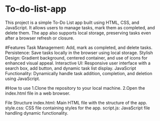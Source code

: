 # To-do-list-app
This project is a simple To-Do List app built using HTML, CSS, and JavaScript. It allows users to manage tasks, mark them as completed, and delete them. The app also supports local storage, preserving tasks even after a browser refresh or closure.

#Features
Task Management: Add, mark as completed, and delete tasks.
Persistence: Save tasks locally in the browser using local storage.
Stylish Design: Gradient background, centered container, and use of icons for enhanced visual appeal.
Interactive UI: Responsive user interface with a search box, add button, and dynamic task list display.
JavaScript Functionality: Dynamically handle task addition, completion, and deletion using JavaScript.

#How to use
1.Clone the repository to your local machine.
2.Open the index.html file in a web browser.

File Structure
index.html: Main HTML file with the structure of the app.
style.css: CSS file containing styles for the app.
script.js: JavaScript file handling dynamic functionality.
